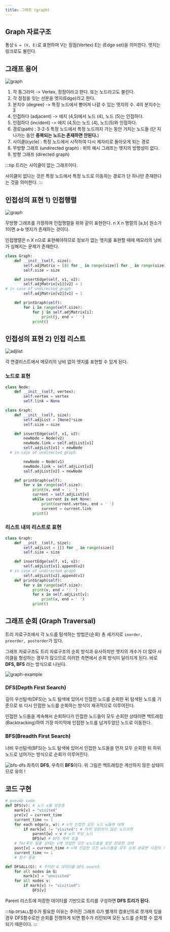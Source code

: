 ```yaml
---
title: 그래프 (graph)
---
```


## Graph 자료구조

통상 `G = (V, E)`로 표현하며 V는 정점(Vertex) E는 (Edge set)을 의미한다. 엣지는 링크로도 불린다.

## 그래프 용어

![graph](../.vuepress/assets/algorithm/graph.jpeg)

1. 각 동그라미 -> Vertex, 정점이라고 한다. 또는 노드라고도 불린다.
2. 각 정점을 잇는 선분을 엣지(Edge)라고 한다.
3. 분지수 (degree) -> 특정 노드에서 뻗어져 나갈 수 있는 엣지의 수. 4의 분지수는 3
4. 인접하다 (adjacent) -> 에지 (4,5)에서 노드 (4), 노드 (5)는 인접하다.
5. 인접하다 (incident) -> 에지 (4,5)는 노드 (4), 노드(5)와 인접하다.
6. 경로(path) : 3-2-5 특정 노드에서 특정 노드까지 가는 동안 거치는 노드들 (단 지나가는 동안 **중복되는 노드는 존재하면 안된다.**)
7. 사이클(cycle) : 특정 노드에서 시작하여 다시 제자리로 돌아오게 되는 경로
8. 무방향 그래프 (undirected graph) : 위의 예시 그래프는 엣지의 방향성이 없다.
9. 방향 그래프 (directed graph)

:::tip
트리는 사이클이 없는 그래프이다.

사이클이 없다는 것은 특정 노드에서 특정 노드로 이동하는 경로가
단 하나만 존재한다는 것을 의미한다.
:::

## 인접성의 표현 1) 인접행렬

![graph](../.vuepress/assets/algorithm/adjacency-graph.jpg)

무방향 그래프를 가정하여 인접행렬을 위와 같이 표현한다.
n X n 행렬의 \[a,b\] 원소가 1이면 a-b 엣지가 존재하는 것이다.

인접행렬은 n X n으로 표현해야하므로 정보가 없는 엣지를 표현할 때에 메모리의 낭비가 심해지는 문제가 존재한다.

```python
class Graph:
    def __init__(self, size):
        self.adjMatrix = [[0 for _ in range(size)] for _ in range(size)]
        self.size = size

    def insertEdge(self, v1, v2):
        self.adjMatrix[v1][v2] = 1
# in case of undirected graph
        self.adjMatrix[v2][v1] = 1

    def printGraph(self):
        for i in range(self.size):
            for j in self.adjMatrix[i]:
                print(j, end = ' ')
            print()
```

## 인접성의 표현 2) 인접 리스트

![adjlist](../.vuepress/assets/algorithm/adj-list.jpeg)

각 연결리스트에서 메모리의 낭비 없이 엣지를 표현할 수 있게 된다.

### 노드로 표현

```python
class Node:
    def __init__(self, vertex):
        self.vertex = vertex
        self.link = None

class Graph:
    def __init__(self, size):
        self.adjList = [None]*size
        self.size = size

    def insertEdge(self, v1, v2):
        newNode = Node(v2)
        newNode.link = self.adjList[v1]
        self.adjList[v1] = newNode
  # in case of undirected graph

        newNode = Node(v1)
        newNode.link = self.adjList[v2]
        self.adjList[v2] = newNode

    def printGraph(self):
        for v in range(self.size):
            print(v, end = ': ')
            current = self.adjList[v]
            while current is not None:
                print(current.vertex, end = ' ')
                current = current.link
            print()

```

### 리스트 내의 리스트로 표현

```python
class Graph:
    def __init__(self, size):
        self.adjList = [[] for _ in range(size)]
        self.size = size

    def insertEdge(self, v1, v2):
        self.adjList[v1].append(v2)
  # in case of undirected graph
        self.adjList[v2].append(v1)
    def printGraph(self):
        for v in range(self.size):
            print(v, end = ': ')
            for x in self.adjList[v]:
                print(x, end = ' ')
            print()
```

## 그래프 순회 (Graph Traversal)

트리 자료구조에서 각 노드를 탐색하는 방법은(순회) 총 세가지로 `inorder, preorder, postorder`가 있다.

그래프 자료구조도 트리 자료구조의 순회 방식과 유사하지만 엣지의 개수가 더 많아 사이클을 형성하는 경우가 많으므로 이러한 측면에서 순회 방식이 달라지게 된다. 바로 **DFS, BFS** 라는 방식으로 나뉜다.

![graph-example](../.vuepress/assets/algorithm/graph-example.jpeg)

### DFS(Depth First Search)

깊이 우선탐색(DFS)는 노드 탐색에 있어서 인접한 노드를 순회한 뒤 탐색된 노드를 기준으로 또 다시 인접한 노드를 순회하는 방식이 재귀적으로 이루어진다.

인접한 노드들을 계속해서 순회하다가 인접한 노드들이 모두 순회한 상태이면 백트래킹(Backtracking)하여 가장 마지막에 인접한 노드를 남겨두었던 노드로 이동한다.

### BFS(Breadth First Search)

너비 우선탐색(BFS)는 노드 탐색에 있어서 인접한 노드들을 먼저 모두 순회한 뒤 하위 노드로 넘어가는 방식으로 순회가 이루어진다.

![bfs-dfs](../.vuepress/assets/algorithm/dfs-bfs.jpeg)
좌측이 **DFS**, 우측이 **BFS**이다. 위 그림은 백트래킹은 계산하지 않은 상태이므로 유의 !

## 코드 구현

```python
# pseudo code
def DFS(v): # 노드 v를 방문중
    mark[v] = "visited"
    pre[v] = current_time
    current_time += 1
    for each edge(v, w): # v의 인접한 모든 노드 w들에 대해
        if mark[w] != "visited": # 아직 방문하지 않은 노드라면
            parent[w] = v # w의 부모 노드
            DFS(w) # DFS 재귀 호출
    # for루프 탈출 상태는 v에 인접한 모든 w노드들을 방문 완료한 상태
    post[v] = current_time # v에 인접한 모든 w노드들을 모두 순회 완료한 시점의 시간
    current_time += 1
    # 함수 종료

def DFSALL(G): # 주어진 G 데이터를 DFS search
    for all nodes in G:
        mark[v] = "unvisited"
    for all nodes v:
        if mark[v] != "visitied":
            DFS[v]
```

Parent 리스트에 저장한 데이터를 기반으로 트리를 구성하면 **DFS 트리가 된다.**

:::tip
`DFSALL`함수가 필요한 이유는 주어진 그래프 G가 별개의 컴포넌트로 쪼개져 있을 경우 DFS함수로만 순회를 진행하게 되면 함수가 리턴되며 모든 노드를 순회할 수 없게 되기 때문이다.
:::
